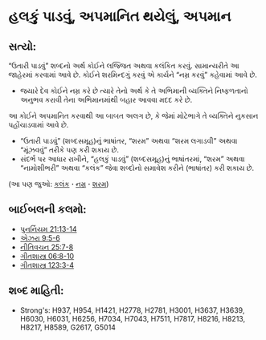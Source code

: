# હલકું પાડવું, અપમાનિત થયેલું, અપમાન 

## સત્યો: 

“ઉતારી પાડવું” શબ્દનો અર્થ કોઈને લજ્જિત અથવા કલંકિત કરવું.
સામાન્યરીતે આ જાહેરમાં કરવામાં આવે છે.
કોઈને શરમિન્દગું કરવું એ કાર્યને “નમ્ર કરવું” કહેવામાં આવે છે.

* જયારે દેવ કોઈને નમ્ર કરે છે ત્યારે તેનો અર્થ કે તે અભિમાની વ્યક્તિને નિષ્ફળતાનો અનુભવ કરાવી તેના અભિમાનમાંથી બહાર આવવા મદદ કરે છે.

આ કોઈને અપમાનિત કરવાથી આ બાબત અલગ છે, કે જેમાં મોટેભાગે તે વ્યક્તિને નુકસાન પહોંચાડવામાં આવે છે.

* “ઉતારી પાડવું” (શબ્દસમૂહ)નું ભાષાંતર, “શરમ” અથવા “શરમ લગાડવી” અથવા “મૂંઝવવું” તરીકે પણ કરી શકાય છે.
* સંદર્ભ પર આધાર રાખીને, “હલકું પાડવું” (શબ્દસમૂહ)નું ભાષાંતરમાં, “શરમ” અથવા “નામોશીભરી” અથવા “કલંક” જેવા શબ્દોનો સમાવેશ કરીને (ભાષાંતર) કરી શકાય છે.

(આ પણ જુઓ: [કલંક](../other/disgrace.md) **·** [નમ્ર](../kt/humble.md) **·** [શરમ](../other/shame.md))

## બાઈબલની કલમો: 

* [પુનર્નિયમ 21:13-14](rc://gu/tn/help/deu/21/13)
* [એઝરા 9:5-6](rc://gu/tn/help/ezr/09/05)
* [નીતિવચન 25:7-8](rc://gu/tn/help/pro/25/07)
* [ગીતશાસ્ત્ર 06:8-10](rc://gu/tn/help/psa/006/008)
* [ગીતશાસ્ત્ર 123:3-4](rc://gu/tn/help/psa/123/003)

## શબ્દ માહિતી: 

* Strong's: H937, H954, H1421, H2778, H2781, H3001, H3637, H3639, H6030, H6031, H6256, H7034, H7043, H7511, H7817, H8216, H8213, H8217, H8589, G2617, G5014
